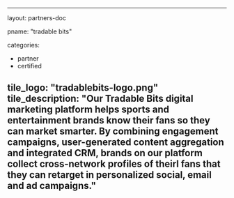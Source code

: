 
---
layout: partners-doc

pname: "tradable bits"

categories: 
  - partner
  - certified

tile_logo: "tradablebits-logo.png"
tile_description: "Our Tradable Bits digital marketing platform helps sports and entertainment brands know their fans so they can market smarter. By combining engagement campaigns, user-generated content aggregation and integrated CRM, brands on our platform collect cross-network profiles of theirl fans that they can retarget in personalized social, email and ad campaigns."
---
